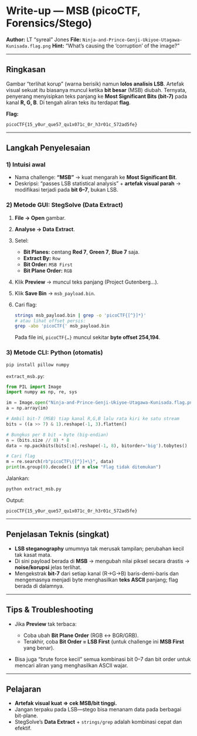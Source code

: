 # Write-up — **MSB** (picoCTF, Forensics/Stego)

**Author:** LT “syreal” Jones
**File:** `Ninja-and-Prince-Genji-Ukiyoe-Utagawa-Kunisada.flag.png`
**Hint:** “What’s causing the ‘corruption’ of the image?”

---

## Ringkasan

Gambar “terlihat korup” (warna berisik) namun **lolos analisis LSB**. Artefak visual sekuat itu biasanya muncul ketika **bit besar** (MSB) diubah. Ternyata, penyerang menyisipkan teks panjang ke **Most Significant Bits (bit-7)** pada kanal **R, G, B**. Di tengah aliran teks itu terdapat **flag**.

**Flag:**

```
picoCTF{15_y0ur_que57_qu1x071c_0r_h3r01c_572ad5fe}
```

---

## Langkah Penyelesaian

### 1) Intuisi awal

* Nama challenge: **“MSB”** → kuat mengarah ke **Most Significant Bit**.
* Deskripsi: “passes LSB statistical analysis” + **artefak visual parah** → modifikasi terjadi pada **bit 6–7**, bukan LSB.

### 2) Metode GUI: StegSolve (Data Extract)

1. **File → Open** gambar.
2. **Analyse → Data Extract**.
3. Setel:

   * **Bit Planes:** centang **Red 7**, **Green 7**, **Blue 7** saja.
   * **Extract By:** `Row`
   * **Bit Order:** `MSB First`
   * **Bit Plane Order:** `RGB`
4. Klik **Preview** → muncul teks panjang (Project Gutenberg…).
5. Klik **Save Bin** → `msb_payload.bin`.
6. Cari flag:

   ```bash
   strings msb_payload.bin | grep -o 'picoCTF{[^}]*}'
   # atau lihat offset persis:
   grep -abo 'picoCTF{' msb_payload.bin
   ```

   Pada file ini, `picoCTF{…}` muncul sekitar **byte offset 254,194**.

### 3) Metode CLI: Python (otomatis)

```bash
pip install pillow numpy
```

`extract_msb.py`:

```python
from PIL import Image
import numpy as np, re, sys

im = Image.open("Ninja-and-Prince-Genji-Ukiyoe-Utagawa-Kunisada.flag.png").convert("RGB")
a = np.array(im)

# Ambil bit-7 (MSB) tiap kanal R,G,B lalu rata kiri ke satu stream
bits = ((a >> 7) & 1).reshape(-1, 3).flatten()

# Bungkus per 8 bit → byte (big-endian)
n = (bits.size // 8) * 8
data = np.packbits(bits[:n].reshape(-1, 8), bitorder='big').tobytes()

# Cari flag
m = re.search(rb"picoCTF\{[^}]+\}", data)
print(m.group(0).decode() if m else "Flag tidak ditemukan")
```

Jalankan:

```bash
python extract_msb.py
```

Output:

```
picoCTF{15_y0ur_que57_qu1x071c_0r_h3r01c_572ad5fe}
```

---

## Penjelasan Teknis (singkat)

* **LSB steganography** umumnya tak merusak tampilan; perubahan kecil tak kasat mata.
* Di sini payload berada di **MSB** → mengubah nilai piksel secara drastis → **noise/korupsi** jelas terlihat.
* Mengekstrak **bit-7** dari setiap kanal (R→G→B) baris-demi-baris dan mengemasnya menjadi byte menghasilkan **teks ASCII** panjang; flag berada di dalamnya.

---

## Tips & Troubleshooting

* Jika **Preview** tak terbaca:

  * Coba ubah **Bit Plane Order** (RGB ↔ BGR/GRB).
  * Terakhir, coba **Bit Order = LSB First** (untuk challenge ini **MSB First** yang benar).
* Bisa juga “brute force kecil” semua kombinasi bit 0–7 dan bit order untuk mencari aliran yang menghasilkan ASCII wajar.

---

## Pelajaran

* **Artefak visual kuat ⇒ cek MSB/bit tinggi.**
* Jangan terpaku pada LSB—stego bisa menanam data pada berbagai bit-plane.
* StegSolve’s **Data Extract** + `strings/grep` adalah kombinasi cepat dan efektif.
